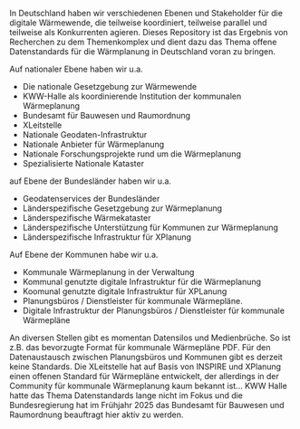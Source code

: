 In Deutschland haben wir verschiedenen Ebenen und Stakeholder für die digitale Wärmewende, die teilweise koordiniert, teilweise parallel und teilweise als Konkurrenten agieren. 
Dieses Repository ist das Ergebnis von Recherchen zu dem Themenkomplex und dient dazu das Thema offene Datenstandards für die Wärmplanung in Deutschland voran zu bringen.

Auf nationaler Ebene haben wir u.a.
* Die nationale Gesetzgebung zur Wärmewende
* KWW-Halle als koordinierende Institution der kommunalen Wärmeplanung
* Bundesamt für Bauwesen und Raumordnung
* XLeitstelle
* Nationale Geodaten-Infrastruktur
* Nationale Anbieter für Wärmeplanung
* Nationale Forschungsprojekte rund um die Wärmeplanung
* Spezialisierte Nationale Kataster 

auf Ebene der Bundesländer haben wir u.a.
* Geodatenservices der Bundesländer
* Länderspezifische Gesetzgebung zur Wärmeplanung
* Länderspezifische Wärmekataster
* Länderspezifische Unterstützung für Kommunen zur Wärmeplanung
* Länderspezifische Infrastruktur für XPlanung

Auf Ebene der Kommunen habe wir u.a.
* Kommunale Wärmeplanung in der Verwaltung
* Kommunal genutzte digitale Infrastruktur für die Wärmeplanung
* Koomunal genutzte digitale Infrastruktur für XPLanung
* Planungsbüros / Dienstleister für kommunale Wärmepläne.
* Digitale Infrastruktur der Planungsbüros / Dienstleister für kommunale Wärmepläne

An diversen Stellen gibt es momentan Datensilos und Medienbrüche. So ist z.B. das bevorzugte Format für kommunale Wärmepläne PDF.  Für den Datenaustausch zwischen Planungsbüros und Kommunen gibt es derzeit keine Standards. Die XLeitstelle hat auf Basis von INSPIRE und XPlanung einen offenen Standard für Wärmepläne entwickelt, der allerdings in der Community für kommunale Wärmeplanung kaum bekannt ist...
KWW Halle hatte das Thema Datenstandards lange nicht im Fokus  und die Bundesregierung hat im Frühjahr 2025 das  Bundesamt für Bauwesen und Raumordnung beauftragt hier aktiv zu werden.
